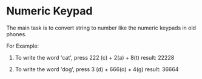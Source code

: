 # Numeric Keypad

The main task is to convert string to number like the numeric keypads in old phones.

For Example: 

   1) To write the word 'cat', press 222 (c) + 2(a) + 8(t) result: 22228

   2) To write the word 'dog', press 3 (d) + 666(o) + 4(g)
      result: 36664 
